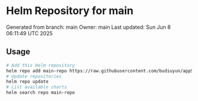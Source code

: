 # Helm Repository for main
Generated from branch: main
Owner: main
Last updated: Sun Jun  8 06:11:49 UTC 2025

## Usage
```bash
# Add this Helm repository
helm repo add main-repo https://raw.githubusercontent.com/budiuyun/appStore/helm-main/
# Update repositories
helm repo update
# List available charts
helm search repo main-repo
```
